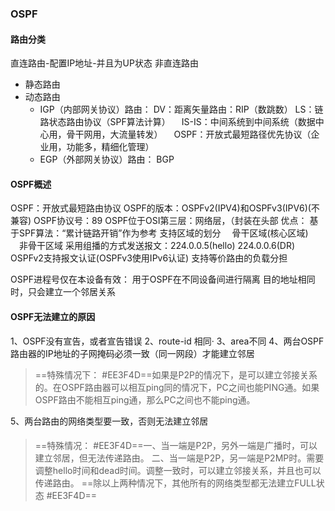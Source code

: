 ### OSPF
#### 路由分类
直连路由-配置IP地址-并且为UP状态
非直连路由
- 静态路由
- 动态路由
	- IGP（内部网关协议）路由：
	DV：距离矢量路由：RIP（数跳数）
	LS：链路状态路由协议（SPF算法计算）
	　IS-IS：中间系统到中间系统（数据中心用，骨干网用，大流量转发）
	　OSPF：开放式最短路径优先协议（企业用，功能多，精细化管理）
	- EGP（外部网关协议）路由：
		BGP
#### OSPF概述
OSPF：开放式最短路由协议
OSPF的版本：OSPFv2(IPV4)和OSPFv3(IPV6)(不兼容)
OSPF协议号：89
OSPF位于OSI第三层：网络层，（封装在头部
优点：
基于SPF算法：“累计链路开销”作为参考
支持区域的划分
　骨干区域(核心区域)
　非骨干区域
采用组播的方式发送报文：224.0.0.5(hello) 224.0.0.6(DR)
OSPFv2支持报文认证(OSPFv3使用IPv6认证)
支持等价路由的负载分担

OSPF进程号仅在本设备有效：
用于OSPF在不同设备间进行隔离
目的地址相同时，只会建立一个邻居关系
#### OSPF无法建立的原因
1、OSPF没有宣告，或者宣告错误
2、route-id 相同·
3、area不同
4、两台OSPF路由器的IP地址的子网掩码必须一致（同一网段）才能建立邻居
>==特殊情况下： #EE3F4D==如果是P2P的情况下，是可以建立邻接关系的。在OSPF路由器可以相互ping同的情况下，PC之间也能PING通。如果OSPF路由不能相互ping通，那么PC之间也不能ping通。

5、两台路由的网络类型要一致，否则无法建立邻居
#### 
> ==特殊情况： #EE3F4D==一、当一端是P2P，另外一端是广播时，可以建立邻居，但无法传递路由。
> 二、当一端是P2P，另一端是P2MP时。需要调整hello时间和dead时间。调整一致时，可以建立邻接关系，并且也可以传递路由。
> ==除以上两种情况下，其他所有的网络类型都无法建立FULL状态 #EE3F4D==

